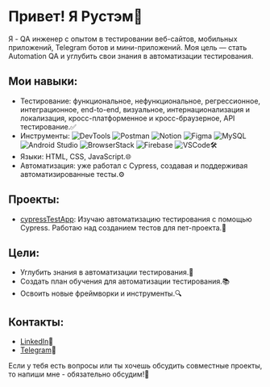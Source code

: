 # Привет! Я Рустэм👋

Я - QA инженер с опытом в тестировании веб-сайтов, мобильных приложений, Telegram ботов и мини-приложений. Моя цель — стать Automation QA и углубить свои знания в автоматизации тестирования.

## Мои навыки:

- Тестирование: функциональное, нефункциональное, регрессионное, интеграционное, end-to-end, визуальное, интернационализация и локализация, кросс-платформенное и кросс-браузерное, API тестирование.✅
- Инструменты: 
  ![DevTools](https://img.shields.io/badge/DevTools-00BFFF?style=flat-square&logo=googlechrome&logoColor=white)
  ![Postman](https://img.shields.io/badge/Postman-FBAE17?style=flat-square&logo=postman&logoColor=white)
  ![Notion](https://img.shields.io/badge/Notion-000000?style=flat-square&logo=notion&logoColor=white)
  ![Figma](https://img.shields.io/badge/Figma-F24E1E?style=flat-square&logo=figma&logoColor=white)
  ![MySQL](https://img.shields.io/badge/MySQL-4479A1?style=flat-square&logo=mysql&logoColor=white)
  ![Android Studio](https://img.shields.io/badge/Android%20Studio-3DDC84?style=flat-square&logo=androidstudio&logoColor=white)
  ![BrowserStack](https://img.shields.io/badge/BrowserStack-FF5A5F?style=flat-square&logo=browserstack&logoColor=white)
  ![Firebase](https://img.shields.io/badge/Firebase-FFCA28?style=flat-square&logo=firebase&logoColor=white)
  ![VSCode](https://img.shields.io/badge/Visual%20Studio%20Code-007ACC?style=flat-square&logo=visualstudiocode&logoColor=white)🛠
- Языки: HTML, CSS, JavaScript.🌐
- Автоматизация: уже работал с Cypress, создавая и поддерживая автоматизированные тесты.⚙️

## Проекты:

- [cypressTestApp](https://github.com/chickenzombie/cypressTestsApp): Изучаю автоматизацию тестирования с помощью Cypress. Работаю над созданием тестов для пет-проекта.🐶

## Цели:

- Углубить знания в автоматизации тестирования.🎯
- Создать план обучения для автоматизации тестирования.📚
- Освоить новые фреймворки и инструменты.🔍

## Контакты:

- [LinkedIn](https://www.linkedin.com/in/rustem-davletov/)🌟
- [Telegram](https://t.me/rustyman1337)📲

Если у тебя есть вопросы или ты хочешь обсудить совместные проекты, то напиши мне - обязательно обсудим!🤝


